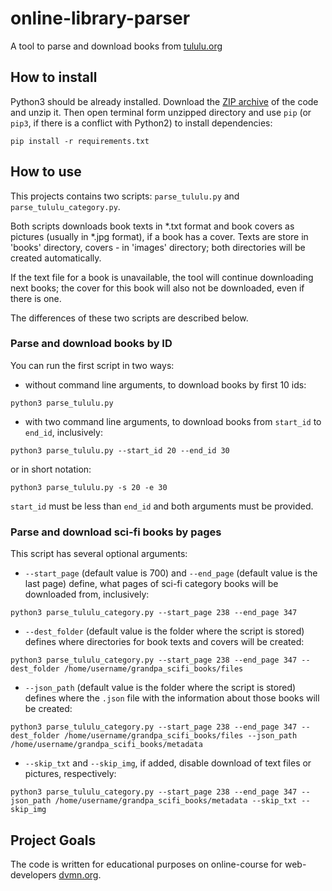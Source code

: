 # online-library-parser

A tool to parse and download books from [tululu.org](https://tululu.org/)

## How to install

Python3 should be already installed.
Download the [ZIP archive](https://github.com/Katsutami7moto/online-library-parser/archive/refs/heads/main.zip) of the code and unzip it.
Then open terminal form unzipped directory and use `pip` (or `pip3`, if there is a conflict with Python2) to install dependencies:
```commandline
pip install -r requirements.txt
```

## How to use

This projects contains two scripts: `parse_tululu.py` and 
`parse_tululu_category.py`.

Both scripts downloads book texts in *.txt 
format and book covers as 
pictures (usually in *.jpg format), if a book has a cover. Texts are store in 'books' directory, covers - in 'images' directory; both directories will be created automatically.

If the text file for a book is unavailable, the tool will continue downloading next books; the cover for this book will also not be downloaded, even if there is one.

The differences of these two scripts are described below.

### Parse and download books by ID

You can run the first script in two ways:

- without command line arguments, to download books by first 10 ids:
```commandline
python3 parse_tululu.py
```
- with two command line arguments, to download books from `start_id` to `end_id`, inclusively:
```commandline
python3 parse_tululu.py --start_id 20 --end_id 30
```
or in short notation:
```commandline
python3 parse_tululu.py -s 20 -e 30
```
`start_id` must be less than `end_id` and both arguments must be provided.

### Parse and download sci-fi books by pages

This script has several optional arguments:

- `--start_page` (default value is 700) and `--end_page` (default value is the 
  last page) 
  define, what pages of 
  sci-fi category books
  will be downloaded from, inclusively:
```commandline
python3 parse_tululu_category.py --start_page 238 --end_page 347
```
- `--dest_folder` (default value is the folder where the script is stored) 
  defines where directories for book texts and covers
  will be created:
```commandline
python3 parse_tululu_category.py --start_page 238 --end_page 347 --dest_folder /home/username/grandpa_scifi_books/files
```
- `--json_path` (default value is the folder where the script is stored) 
  defines where the `.json` file with the information about those 
  books will be created:
```commandline
python3 parse_tululu_category.py --start_page 238 --end_page 347 --dest_folder /home/username/grandpa_scifi_books/files --json_path /home/username/grandpa_scifi_books/metadata
```
- `--skip_txt` and `--skip_img`, if added, disable download of text files 
  or pictures, respectively:
```commandline
python3 parse_tululu_category.py --start_page 238 --end_page 347 --json_path /home/username/grandpa_scifi_books/metadata --skip_txt --skip_img
```

## Project Goals

The code is written for educational purposes on online-course for web-developers [dvmn.org](https://dvmn.org/).
